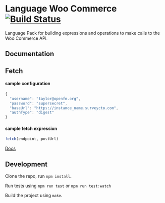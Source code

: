 Language Woo Commerce [![Build Status](https://travis-ci.org/OpenFn/language-http.svg?branch=master)](https://travis-ci.org/OpenFn/language-http)
=============

Language Pack for building expressions and operations to make calls to the Woo Commerce API.

Documentation
-------------
## Fetch

#### sample configuration
```js
{
  "username": "taylor@openfn.org",
  "password": "supersecret",
  "baseUrl": "https://instance_name.surveycto.com",
  "authType": "digest"
}
```

#### sample fetch expression
```js
fetch(endpoint, postUrl)
```

[Docs](docs/index)


Development
-----------

Clone the repo, run `npm install`.

Run tests using `npm run test` or `npm run test:watch`

Build the project using `make`.
